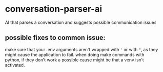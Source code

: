 # conversation-parser-ai
AI that parses a conversation and suggests possible communication issues

## possible fixes to common issue:
make sure that your .env arguments aren't wrapped with `'` or with `"`, as they might cause the application to fail.
when doing make commands with python, if they don't work a possible cause might be that a venv isn't activated.
